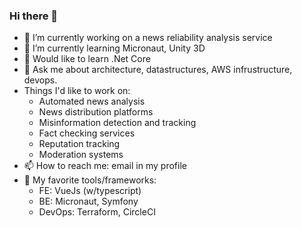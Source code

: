 ### Hi there 👋
- 🔭 I’m currently working on a news reliability analysis service
- 🌱 I’m currently learning Micronaut, Unity 3D
- 🦾 Would like to learn .Net Core
- 💬 Ask me about architecture, datastructures, AWS infrustructure, devops.
- Things I'd like to work on:
   - Automated news analysis
   - News distribution platforms
   - Misinformation detection and tracking
   - Fact checking services
   - Reputation tracking
   - Moderation systems
- 📫 How to reach me: email in my profile
- 💖 My favorite tools/frameworks:
   - FE: VueJs (w/typescript)
   - BE: Micronaut, Symfony
   - DevOps: Terraform, CircleCI
